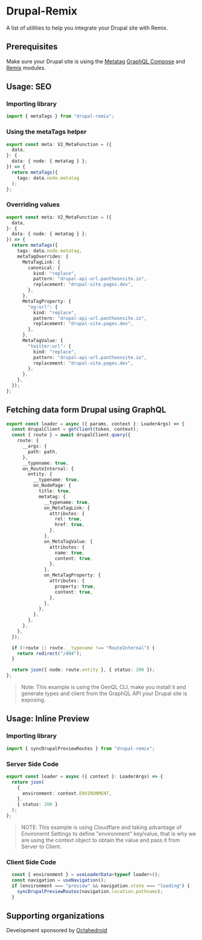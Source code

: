 # Drupal-Remix

A list of utilities to help you integrate your Drupal site with Remix.

## Prerequisites

Make sure your Drupal site is using the [Metatag](https://www.drupal.org/project/metatag) [GraphQL Compose](https://www.drupal.org/project/graphql_compose) and [Remix](https://www.drupal.org/project/remix) modules.

## Usage: SEO

### Importing library

```typescript
import { metaTags } from "drupal-remix";
```

### Using the metaTags helper

```typescript
export const meta: V2_MetaFunction = ({
  data,
}: {
  data: { node: { metatag } };
}) => {
  return metaTags({
    tags: data.node.metatag
  );
};
```

### Overriding values

```typescript
export const meta: V2_MetaFunction = ({
  data,
}: {
  data: { node: { metatag } };
}) => {
  return metaTags({
    tags: data.node.metatag,
    metaTagOverrides: {
      MetaTagLink: {
        canonical: {
          kind: "replace",
          pattern: "drupal-api-url.pantheonsite.io",
          replacement: "drupal-site.pages.dev",
        },
      },
      MetaTagProperty: {
        "og:url": {
          kind: "replace",
          pattern: "drupal-api-url.pantheonsite.io",
          replacement: "drupal-site.pages.dev",
        },
      },
      MetaTagValue: {
        "twitter:url": {
          kind: "replace",
          pattern: "drupal-api-url.pantheonsite.io",
          replacement: "drupal-site.pages.dev",
        },
      },
    },
  });
};
```

## Fetching data form Drupal using GraphQL

```typescript
export const loader = async ({ params, context }: LoaderArgs) => {
  const drupalClient = getClient(token, context);
  const { route } = await drupalClient.query({
    route: {
      __args: {
        path: path,
      },
      __typename: true,
      on_RouteInternal: {
        entity: {
          __typename: true,
          on_NodePage: {
            title: true,
            metatag: {
              __typename: true,
              on_MetaTagLink: {
                attributes: {
                  rel: true,
                  href: true,
                },
              },
              on_MetaTagValue: {
                attributes: {
                  name: true,
                  content: true,
                },
              },
              on_MetaTagProperty: {
                attributes: {
                  property: true,
                  content: true,
                },
              },
            },
          },
        },
      },
    },
  });

  if (!route || route.__typename !== "RouteInternal") {
    return redirect("/404");
  }

  return json({ node: route.entity }, { status: 200 });
};
```

> Note: This example is using the GenQL CLI, make you install it and generate types and client from the GraphQL API your Drupal site is exposing.

## Usage: Inline Preview

### Importing library

```typescript
import { syncDrupalPreviewRoutes } from "drupal-remix";
```

### Server Side Code

```typescript
export const loader = async ({ context }: LoaderArgs) => {
  return json(
    {
      environment: context.ENVIRONMENT,
    },
    { status: 200 }
  );
};
```

> NOTE: This example is using Cloudflare and taking advantage of Environemt Settings to define "environment" key/value, that is why we are using the context object to obtain the value and pass it from Server to Client.

### Client Side Code

```typescript
  const { environment } = useLoaderData<typeof loader>();
  const navigation = useNavigation();
  if (environment === "preview" && navigation.state === "loading") {
    syncDrupalPreviewRoutes(navigation.location.pathname);
  }
```

## Supporting organizations

Development sponsored by [Octahedroid](https://octahedroid.com/)
